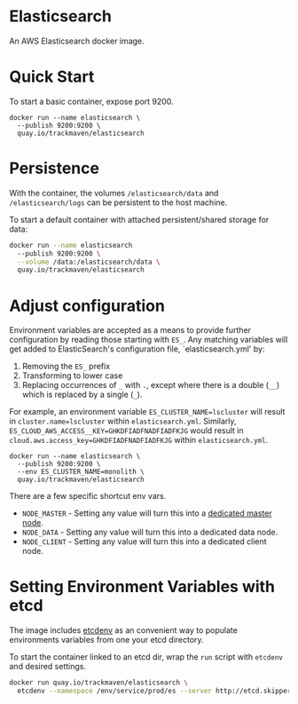 # Elasticsearch

An AWS Elasticsearch docker image.

# Quick Start

To start a basic container, expose port 9200.

```
docker run --name elasticsearch \
  --publish 9200:9200 \
  quay.io/trackmaven/elasticsearch
```

# Persistence

With the container, the volumes `/elasticsearch/data` and `/elasticsearch/logs` can be persistent
to the host machine.

 To start a default container with attached persistent/shared storage for data:

```sh
docker run --name elasticsearch
  --publish 9200:9200 \
  --volume /data:/elasticsearch/data \
  quay.io/trackmaven/elasticsearch
```

# Adjust configuration

Environment variables are accepted as a means to provide further configuration by reading those starting with `ES_`. Any matching variables will get added to ElasticSearch's configuration file, `elasticsearch.yml' by:

  1. Removing the `ES_` prefix
  2. Transforming to lower case
  3. Replacing occurrences of `_` with `.`, except where there is a double (`__`) which is replaced by a single (`_`).

For example, an environment variable `ES_CLUSTER_NAME=lscluster` will result in `cluster.name=lscluster` within `elasticsearch.yml`. Similarly, `ES_CLOUD_AWS_ACCESS__KEY=GHKDFIADFNADFIADFKJG` would result in `cloud.aws.access_key=GHKDFIADFNADFIADFKJG` within `elasticsearch.yml`.

```
docker run --name elasticsearch \
  --publish 9200:9200 \
  --env ES_CLUSTER_NAME=monolith \
  quay.io/trackmaven/elasticsearch
```

There are a few specific shortcut env vars.

* `NODE_MASTER` - Setting any value will turn this into a [dedicated master node](https://www.elastic.co/guide/en/elasticsearch/reference/1.4/modules-node.html).
* `NODE_DATA` - Setting any value will turn this into a dedicated data node.
* `NODE_CLIENT` - Setting any value will turn this into a dedicated client node.

# Setting Environment Variables with etcd

The image includes [etcdenv](https://github.com/upfluence/etcdenv) as an convenient way to populate environments variables from one your etcd directory.

To start the container linked to an etcd dir, wrap the `run` script with `etcdenv` and desired settings.

```bash
docker run quay.io/trackmaven/elasticsearch \
  etcdenv --namespace /env/service/prod/es --server http://etcd.skipper.discover:2379 run
```